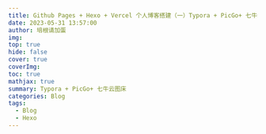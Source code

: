 ```yaml
---
title: Github Pages + Hexo + Vercel 个人博客搭建（一）Typora + PicGo+ 七牛云图床
date: 2023-05-31 13:57:00
author: 培根请加蛋
img: 
top: true
hide: false
cover: true
coverImg: 
toc: true
mathjax: true
summary: Typora + PicGo+ 七牛云图床
categories: Blog
tags:
  - Blog
  - Hexo
---
```


